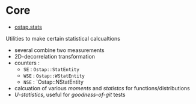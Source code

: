 # Core 

* [ostap.stats](README.md)

Utilities to make certain statistical calcualtions 
  -  several combine two measurements 
  -  2D-decorrelation transformation
  -  counters :
      - `SE`  : `Ostap::StatEntity`
      - `WSE` : `Ostap::WStatEntity`
      - `NSE` : `Ostap::NStatEntity
  - calcuation of various *moments* and *statistcs* for functions/distributions 
  - *U-statistics*, useful for *goodness-of-git* tests


